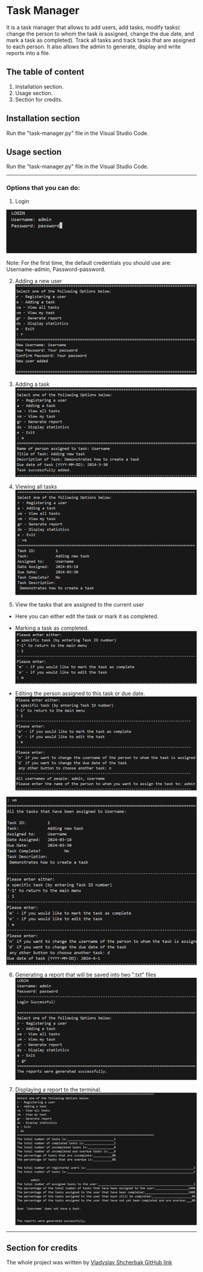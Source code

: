 
# Task Manager

It is a task manager that allows to add users, add tasks, modify tasks( change the person to whom the task is assigned, change the due date, and mark a task as completed). Track all tasks and track tasks that are assigned to each person. It also allows the admin to generate, display and write reports into a file.

## The table of content

1. Installation section.
2. Usage section.
3. Section for credits.
## Installation section

Run the "task-manager.py" file in the Visual Studio Code.
## Usage section

Run the "task-manager.py" file in the Visual Studio Code.
***
### Options that you can do:
    
   1. Login

   ![First loggin](https://github.com/Vladyslav1389/byb_project/blob/master/First%20Login.png)
  
  Note: For the first time, the default credentials you should use are: Username-admin, Password-password.

   2. Adding a new user
   ![Adding new user](https://github.com/Vladyslav1389/byb_project/blob/master/Images/Adding%20new%20user.png)

   3. Adding a task
   ![Adding a new task](https://github.com/Vladyslav1389/byb_project/blob/master/Images/Adding%20a%20task.png)

   4. Viewing all tasks
   ![View all tasks](https://github.com/Vladyslav1389/byb_project/blob/master/Images/View%20all%20tasks.png)

   5. View the tasks that are assigned to the current user

   - Here you can either edit the task or mark it as completed.

   * Marking a task as completed.     
   ![Marking task as complete](https://github.com/Vladyslav1389/byb_project/blob/master/Images/Mark%20as%20completed.png)
   
   * Editing the person assigned to this task or due date.
   ![Changing the pearson](https://github.com/Vladyslav1389/byb_project/blob/master/Images/Editing%20the%20name%20of%20the%20user%20the%20task%20is%20assigned%20to.png)

   ![Changing due date](https://github.com/Vladyslav1389/byb_project/blob/master/Images/Editing%20the%20due%20date%20of%20the%20task.png)

   6. Generating a report that will be saved into two ".txt" files
   ![Generating a report](https://github.com/Vladyslav1389/byb_project/blob/master/Images/Generating%20the%20report.png)

   7. Displaying a report to the terminal.
   ![Displaying a report](https://github.com/Vladyslav1389/byb_project/blob/master/Images/Displaying%20the%20report.png)
***
## Section for credits

The whole project was written by [Vladyslav Shcherbak GitHub link](https://github.com/Vladyslav1389)

   

      




